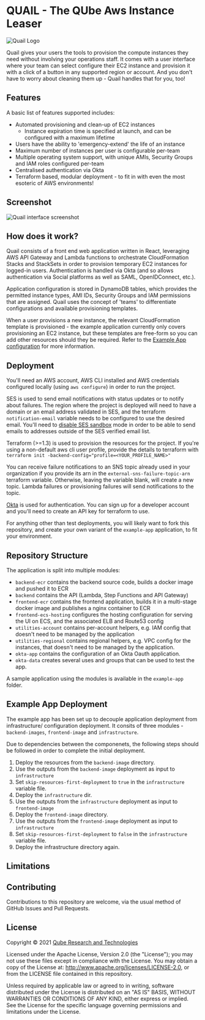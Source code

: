 # QUAIL - The **QU**be **A**ws **I**nstance **L**easer

![Quail Logo](/img/logo.png?raw=true)

Quail gives your users the tools to provision the compute instances they 
need without involving your operations staff. It comes with a user interface 
where your team can select configure their EC2 instance and provision it with 
a click of a button in any supported region or account. And you don't have to 
worry about cleaning them up - Quail handles that for you, too!

## Features

A basic list of features supported includes:

  * Automated provisioning and clean-up of EC2 instances
    * Instance expiration time is specified at launch, and can be configured with a maximum lifetime
  * Users have the ability to 'emergency-extend' the life of an instance
  * Maximum number of instances per user is configurable per-team
  * Multiple operating system support, with unique AMIs, Security Groups and IAM roles configured per-team
  * Centralised authentication via Okta
  * Terraform based, modular deployment - to fit in with even the most esoteric of AWS environments!

## Screenshot

![Quail interface screenshot](/img/screenshot.png?raw=true "Everyone loves a good screenshot, right?")

## How does it work?

Quail consists of a front end web application written in React, leveraging AWS
API Gateway and Lambda functions to orchestrate CloudFormation Stacks and
StackSets in order to provision temporary EC2 instances for logged-in users.
Authentication is handled via Okta (and so allows authentication via Social
platforms as well as SAML, OpenIDConnect, etc.).

Application configuration is stored in DynamoDB tables, which provides the
permitted instance types, AMI IDs, Security Groups and IAM permissions that are
assigned. Quail uses the concept of 'teams' to differentiate configurations and
available provisioning templates.

When a user provisions a new instance, the relevant CloudFormation template is
provisioned - the example application currently only covers provisioning an EC2
instance, but these templates are free-form so you can add other resources
should they be required. Refer to the [Example App configuration](##example-app-deployment)
for more information.

## Deployment

You'll need an AWS account, AWS CLI installed and AWS credentials configured 
locally (using `aws configure`) in order to run the project.

SES is used to send email notifications with status updates or to notify about 
failures. The region where the project is deployed will need to have a domain 
or an email address validated in SES, and the terraform `notification-email` 
variable needs to be configured to use the desired email. You'll need to 
[disable SES sandbox](https://docs.aws.amazon.com/ses/latest/DeveloperGuide/request-production-access.html) 
mode in order to be able to send emails to addresses outside of the
SES verified email list.

Terraform (>=1.3) is used to provision the resources for the project. If you're using a
non-default aws cli user profile, provide the details to terraform with 
`terraform init -backend-config="profile=<YOUR_PROFILE_NAME>"`

You can receive failure notifications to an SNS topic already used in your organization 
if you provide its arn in the `external-sns-failure-topic-arn` terraform variable.
Otherwise, leaving the variable blank, will create a new topic. Lambda failures
or provisioning failures will send notifications to the topic.

[Okta](https://developer.okta.com/) is used for authentication. You can sign up for a
developer account and you'll need to create an API key for terraform to use.

For anything other than test deployments, you will likely want to fork this
repository, and create your own variant of the `example-app` application, to fit your
environment.

## Repository Structure

The application is split into multiple modules:

* `backend-ecr` contains the backend source code, builds a docker image and pushed it to ECR
* `backend` contains the API (Lambda, Step Functions and API Gateway)
* `frontend-ecr` contains the frontend application, builds it in a multi-stage docker image
  and publishes a nginx container to ECR
* `frontend-ecs-hosting` configures the hosting configuration for serving the UI
  on ECS, and the associated ELB and Route53 config
* `utilities-account` contains per-account helpers, e.g. IAM config that doesn't need
  to be managed by the application
* `utilities-regional` contains regional helpers, e.g. VPC config for the instances, that 
  doesn't need to be managed by the application.
* `okta-app` contains the configuration of an Okta Oauth application.
* `okta-data` creates several uses and groups that can be used to test the app.

A sample application using the modules is available in the `example-app` folder.

## Example App Deployment

The example app has been set up to decouple application deployment from infrastructure/
configuration deployment. It consits of three modules - `backend-images`,
`frontend-image` and `infrastructure`.

Due to dependencies between the componenets, the following steps should be followed
in order to complete the initial deployment.

1. Deploy the resources from the `backend-image` directory.
1. Use the outputs from the `backend-image` deployment as input to `infrastructure`
1. Set `skip-resources-first-deployment` to `true` in the `infrastructure` variable file.
1. Deploy the `infrastructure` dir.
1. Use the outputs from the `infrastructure` deployment as input to `frontend-image`
1. Deploy the `frontend-image` directory.
1. Use the outputs from the `frontend-image` deployment as input to `infrastructure`
1. Set `skip-resources-first-deployment` to `false` in the `infrastructure` variable file.
1. Deploy the infrastructure directory again.

## Limitations

## Contributing

Contributions to this repository are welcome, via the usual method of GitHub Issues and Pull Requests.

## License

Copyright &copy; 2021 [Qube Research and Technologies](https://www.qube-rt.com/ "Qube Research and Technologies homepage")

Licensed under the Apache License, Version 2.0 (the "License"); you may not use
these files except in compliance with the License. You may obtain a copy of the
License at: http://www.apache.org/licenses/LICENSE-2.0, or from the LICENSE
file contained in this repository.

Unless required by applicable law or agreed to in writing, software distributed
under the License is distributed on an "AS IS" BASIS, WITHOUT WARRANTIES OR
CONDITIONS OF ANY KIND, either express or implied. See the License for the
specific language governing permissions and limitations under the License.
